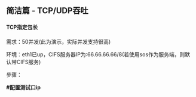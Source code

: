 ## 简洁篇 - TCP/UDP吞吐

#### TCP指定包长

需求：50并发\(此为演示，实际并发支持很高\)

环境：eth1已up，CIFS服务器IP为:66.66.66.66/8\(若使用sos作为服务端，则默认带CIFS服务\)

步骤：

**\#配置测试口ip**

